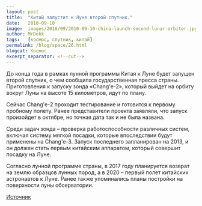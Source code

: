 ```yaml
---
layout: post
title:  "Китай запустит к Луне второй спутник."
date:   2010-09-10
image:  images/2010/09/2010-09-10-china-launch-second-lunar-orbiter.jpg
author: MrDekk
tags:   [космос, спутник, китай]
permalink: /blog/space/26.html
blogcat: Космос
excerpt_separator: <!--cut-->
---
```


До конца года в рамках лунной программы Китая к Луне будет запущен второй спутник, о чем сообщила государственная пресса страны. Приготовления к запуску зонда «Chang'e-2», который выйдет на орбиту вокруг Луны на высоте 15 километров, идут по плану.

<!--cut-->

Сейчас Chang'e-2 проходит тестирование и готовится к первому пробному полету. Ранее представители проекта заявляли, что запуск произойдет в октябре, но точная дата так и не была названа.

Среди задач зонда – проверка работоспособности различных систем, включая систему мягкой посадки, которые впоследствии будут применены на Chang'e-3. Запуск последнего запланирован на 2013, и он должен стать первым китайским аппаратом, который совершит посадку на Луне.

Согласно лунной программе страны, в 2017 году планируется возврат на землю образцов лунных пород, а в 2020 – первый полет китайских астронавтов к Луне. Ранее также упоминались планы постройки на поверхности луны обсерватории.

[Источник](http://iscience.ru/2010/09/10/kitaj-zapustit-k-lune-vtoroj-sputnik/)
